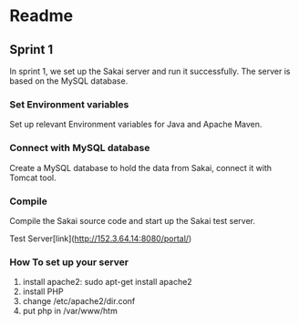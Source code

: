# Readme
## Sprint 1
In sprint 1, we set up the Sakai server and run it successfully.
The server is based on the MySQL database. 
 
### Set Environment variables
 Set up relevant Environment variables for Java and Apache Maven.
 
   
### Connect with MySQL database
Create a MySQL database to hold the data from Sakai, connect it with Tomcat tool.


### Compile
Compile the Sakai source code and start up the Sakai test server. 


Test Server\[link\](http://152.3.64.14:8080/portal/)

### How To set up your server

1. install apache2: sudo apt-get install apache2
2. install PHP
3. change /etc/apache2/dir.conf 
4. put php in /var/www/htm
